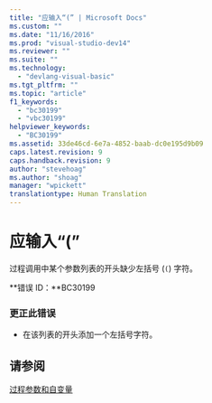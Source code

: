 ```yaml
---
title: "应输入“(” | Microsoft Docs"
ms.custom: ""
ms.date: "11/16/2016"
ms.prod: "visual-studio-dev14"
ms.reviewer: ""
ms.suite: ""
ms.technology: 
  - "devlang-visual-basic"
ms.tgt_pltfrm: ""
ms.topic: "article"
f1_keywords: 
  - "bc30199"
  - "vbc30199"
helpviewer_keywords: 
  - "BC30199"
ms.assetid: 33de46cd-6e7a-4852-baab-dc0e195d9b09
caps.latest.revision: 9
caps.handback.revision: 9
author: "stevehoag"
ms.author: "shoag"
manager: "wpickett"
translationtype: Human Translation
---
```

# 应输入“(”
过程调用中某个参数列表的开头缺少左括号 \(`(`\) 字符。  
  
 **错误 ID：**BC30199  
  
### 更正此错误  
  
-   在该列表的开头添加一个左括号字符。  
  
## 请参阅  
 [过程参数和自变量](../../visual-basic/programming-guide/language-features/procedures/procedure-parameters-and-arguments.md)